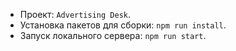 * Проект: `Advertising Desk`.
* Установка пакетов для сборки: `npm run install`.
* Запуск локального сервера: `npm run start`.
